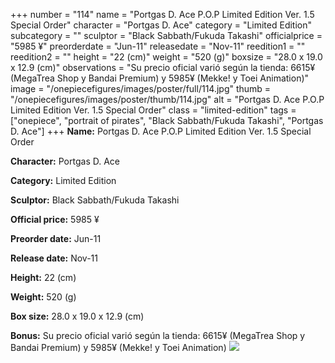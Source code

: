 +++
number = "114"
name = "Portgas D. Ace P.O.P Limited Edition Ver. 1.5 Special Order"
character = "Portgas D. Ace"
category = "Limited Edition"
subcategory = ""
sculptor = "Black Sabbath/Fukuda Takashi"
officialprice = "5985 ¥"
preorderdate = "Jun-11"
releasedate = "Nov-11"
reedition1 = ""
reedition2 = ""
height = "22 (cm)"
weight = "520 (g)"
boxsize = "28.0 x 19.0 x 12.9 (cm)"
observations = "Su precio oficial varió según la tienda: 6615¥ (MegaTrea Shop y Bandai Premium) y 5985¥ (Mekke! y Toei Animation)"
image = "/onepiecefigures/images/poster/full/114.jpg"
thumb = "/onepiecefigures/images/poster/thumb/114.jpg"
alt = "Portgas D. Ace P.O.P Limited Edition Ver. 1.5 Special Order"
class = "limited-edition"
tags = ["onepiece", "portrait of pirates", "Black Sabbath/Fukuda Takashi", "Portgas D. Ace"]
+++
**Name:** Portgas D. Ace P.O.P Limited Edition Ver. 1.5 Special Order

**Character:** Portgas D. Ace

**Category:** Limited Edition 

**Sculptor:** Black Sabbath/Fukuda Takashi

**Official price:** 5985 ¥

**Preorder date:** Jun-11

**Release date:** Nov-11

**Height:** 22 (cm)

**Weight:** 520 (g)

**Box size:** 28.0 x 19.0 x 12.9 (cm)

**Bonus:** Su precio oficial varió según la tienda: 6615¥ (MegaTrea Shop y Bandai Premium) y 5985¥ (Mekke! y Toei Animation)
<img src="/onepiecefigures/images/poster/thumb/114.jpg">